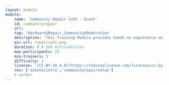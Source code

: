 ```yaml
---
layout: module
module:
    name: 'Community Repair Café - Event'
    id: communityrepair
    url: 
    tag: 'Hardware&Repair,Community&Moderation'
    description: 'This Training Module provides hands on expierence on how to help your community repair broken devices and exchange knowledge. You will need Experts3'
    pic-url: repaircafe.png
    duration: 0 # 240 #introduction
    max-participants: 15
    min-trainers: 3
    difficulty: 2
    license: '[CC-BY-SA 4.0](https://choosealicense.com/licenses/cc-by-sa-4.0/)'
    res: ['askotecintro','communityrepairsetup']
    # marker
---  
```

